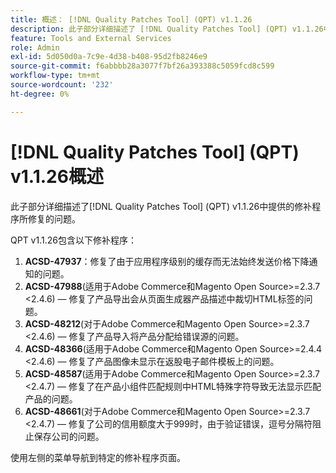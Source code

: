 ```yaml
---
title: 概述： [!DNL Quality Patches Tool] (QPT) v1.1.26
description: 此子部分详细描述了 [!DNL Quality Patches Tool] (QPT) v1.1.26中提供的修补程序所修复的问题。
feature: Tools and External Services
role: Admin
exl-id: 5d050d0a-7c9e-4d38-b408-95d2fb8246e9
source-git-commit: f6abbbb28a3077f7bf26a393388c5059fcd8c599
workflow-type: tm+mt
source-wordcount: '232'
ht-degree: 0%

---
```


# [!DNL Quality Patches Tool] (QPT) v1.1.26概述

此子部分详细描述了[!DNL Quality Patches Tool] (QPT) v1.1.26中提供的修补程序所修复的问题。

QPT v1.1.26包含以下修补程序：

1. **ACSD-47937**：修复了由于应用程序级别的缓存而无法始终发送价格下降通知的问题。
1. **ACSD-47988**(适用于Adobe Commerce和Magento Open Source>=2.3.7 &lt;2.4.6) — 修复了产品导出会从页面生成器产品描述中裁切HTML标签的问题。
1. **ACSD-48212**(对于Adobe Commerce和Magento Open Source>=2.3.7 &lt;2.4.6) — 修复了产品导入将产品分配给错误源的问题。
1. **ACSD-48366**(适用于Adobe Commerce和Magento Open Source>=2.4.4 &lt;2.4.6) — 修复了产品图像未显示在返股电子邮件模板上的问题。
1. **ACSD-48587**(适用于Adobe Commerce和Magento Open Source>=2.3.7 &lt;2.4.7) — 修复了在产品小组件匹配规则中HTML特殊字符导致无法显示匹配产品的问题。
1. **ACSD-48661**(对于Adobe Commerce和Magento Open Source>=2.3.7 &lt;2.4.7) — 修复了公司的信用额度大于999时，由于验证错误，逗号分隔符阻止保存公司的问题。

使用左侧的菜单导航到特定的修补程序页面。
